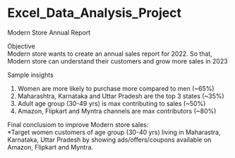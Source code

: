 # Excel_Data_Analysis_Project
Modern Store Annual Report

Objective														
Modern store wants to create an annual sales report for 2022. So that, Modern store can understand their customers and grow more sales in 2023 														
														
Sample insights															
1) Women are more likely to purchase more compared to men (~65%)															
2) Maharashtra, Karnataka and Uttar Pradesh are the top 3 states (~35%)															
3) Adult age group (30-49 yrs) is max contributing to sales (~50%)															
4) Amazon, Flipkart and Myntra channels are max contributors (~80%)															
															
Final conclusiom to improve Modern store sales:															
*Target women customers of age group (30-40 yrs) living in Maharastra, Karnataka, Uttar Pradesh by showing ads/offers/coupons available on Amazon, Flipkart and Myntra.															

